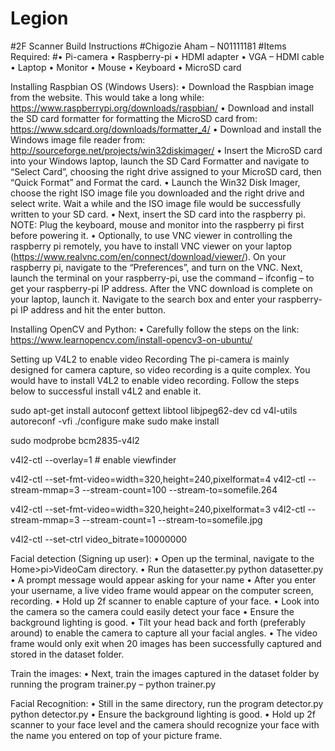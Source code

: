 # Legion
#2F Scanner Build Instructions
#Chigozie Aham – N01111181
#Items Required:
#•	Pi-camera
•	Raspberry-pi
•	HDMI adapter
•	VGA – HDMI cable
•	Laptop
•	Monitor
•	Mouse
•	Keyboard
•	MicroSD card

Installing Raspbian OS (Windows Users):
•	Download the Raspbian image from the website. This would take a long while: https://www.raspberrypi.org/downloads/raspbian/
•	Download and install the SD card formatter for formatting the MicroSD card from: https://www.sdcard.org/downloads/formatter_4/
•	Download and install the Windows image file reader from: http://sourceforge.net/projects/win32diskimager/ 
•	Insert the MicroSD card into your Windows laptop, launch the SD Card Formatter and navigate to “Select Card”, choosing the right drive assigned to your MicroSD card, then “Quick Format” and Format the card. 
•	Launch the Win32 Disk Imager, choose the right ISO image file you downloaded and the right drive and select write. Wait a while and the ISO image file would be successfully written to your SD card.
•	Next, insert the SD card into the raspberry pi. NOTE: Plug the keyboard, mouse and monitor into the raspberry pi first before powering it. 
•	Optionally, to use VNC viewer in controlling the raspberry pi remotely, you have to install VNC viewer on your laptop (https://www.realvnc.com/en/connect/download/viewer/). On your raspberry pi, navigate to the “Preferences”, and turn on the VNC. Next, launch the terminal on your raspberry-pi, use the command – ifconfig – to get your raspberry-pi IP address. After the VNC download is complete on your laptop, launch it. Navigate to the search box and enter your raspberry-pi IP address and hit the enter button. 

Installing OpenCV and Python:
•	Carefully follow the steps on the link: https://www.learnopencv.com/install-opencv3-on-ubuntu/

Setting up V4L2 to enable video Recording
The pi-camera is mainly designed for camera capture, so video recording is a quite complex. You would have to install V4L2 to enable video recording. Follow the steps below to successful install v4L2 and enable it. 

sudo apt-get install autoconf gettext libtool libjpeg62-dev
cd v4l-utils
autoreconf -vfi
./configure
make
sudo make install
 
sudo modprobe bcm2835-v4l2

v4l2-ctl --overlay=1 # enable viewfinder

v4l2-ctl --set-fmt-video=width=320,height=240,pixelformat=4
v4l2-ctl --stream-mmap=3 --stream-count=100 --stream-to=somefile.264

v4l2-ctl --set-fmt-video=width=320,height=240,pixelformat=3
v4l2-ctl --stream-mmap=3 --stream-count=1 --stream-to=somefile.jpg

v4l2-ctl --set-ctrl video_bitrate=10000000

Facial detection (Signing up user):
•	Open up the terminal, navigate to the Home>pi>VideoCam directory.
•	Run the datasetter.py 
	python datasetter.py
•	A prompt message would appear asking for your name
•	After you enter your username, a live video frame would appear on the computer screen, recording.
•	Hold up 2f scanner to enable capture of your face.
•	Look into the camera so the camera could easily detect your face
•	Ensure the background lighting is good.
•	Tilt your head back and forth (preferably around) to enable the camera to capture all your facial angles.
•	The video frame would only exit when 20 images has been successfully captured and stored in the dataset folder. 

Train the images:
•	Next, train the images captured in the dataset folder by running the program trainer.py – 	python trainer.py

Facial Recognition:
•	Still in the same directory, run the program detector.py
python detector.py
•	Ensure the background lighting is good.
•	Hold up 2f scanner to your face level and the camera should recognize your face with the name you entered on top of your picture frame.

